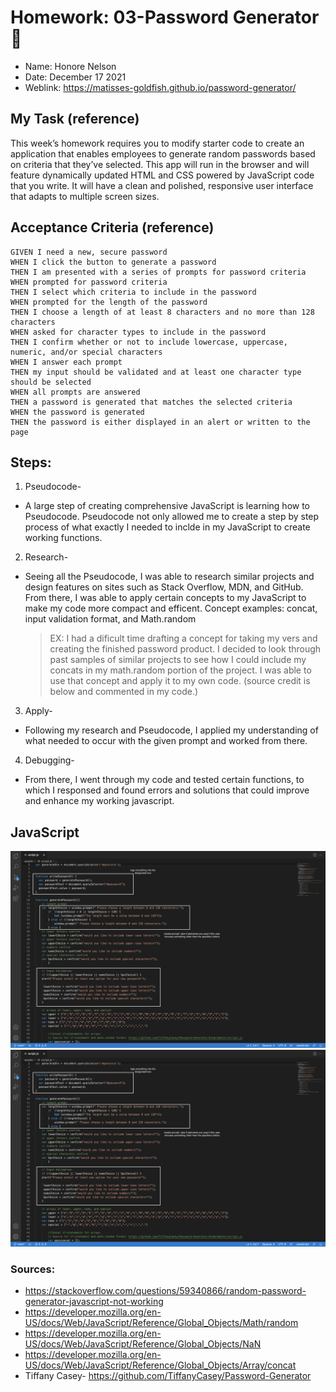 # Homework: 03-Password Generator 🔑

* Name: Honore Nelson
* Date: December 17 2021
* Weblink: https://matisses-goldfish.github.io/password-generator/


## My Task (reference)

This week’s homework requires you to modify starter code to create an application that enables employees to generate random passwords based on criteria that they’ve selected. This app will run in the browser and will feature dynamically updated HTML and CSS powered by JavaScript code that you write. It will have a clean and polished, responsive user interface that adapts to multiple screen sizes.

## Acceptance Criteria (reference)

```
GIVEN I need a new, secure password
WHEN I click the button to generate a password
THEN I am presented with a series of prompts for password criteria
WHEN prompted for password criteria
THEN I select which criteria to include in the password
WHEN prompted for the length of the password
THEN I choose a length of at least 8 characters and no more than 128 characters
WHEN asked for character types to include in the password
THEN I confirm whether or not to include lowercase, uppercase, numeric, and/or special characters
WHEN I answer each prompt
THEN my input should be validated and at least one character type should be selected
WHEN all prompts are answered
THEN a password is generated that matches the selected criteria
WHEN the password is generated
THEN the password is either displayed in an alert or written to the page
```

## Steps:
1. Pseudocode-
* A large step of creating comprehensive JavaScript is learning how to Pseudocode. Pseudocode not only allowed me to create a step by step process of what exactly I needed to inclde in my JavaScript to create  working functions. 

2. Research-
* Seeing all the Pseudocode, I was able to research similar projects and design features on sites such as Stack Overflow, MDN, and GitHub. From there, I was able to apply certain concepts to my JavaScript to make my code more compact and efficent. Concept examples: concat, input validation format, and Math.random

    > EX: I had a dificult time drafting a concept for taking my vers and creating the finished password product. I decided to look through past samples of similar projects to see how I could include my concats in my math.random portion of the project. I was able to use that concept and apply it to my own code. (source credit is below and commented in my code.)

3. Apply-
* Following my research and Pseudocode, I applied my understanding of what needed to occur with the given prompt and worked from there.

4. Debugging- 
* From there, I went through my code and tested certain functions, to which I responsed and found errors and solutions that could improve and enhance my working javascript. 

## JavaScript 
![JavaScript](assets/password.jsphoto2.png)
![Javascript](assets/password.jsphoto2.png)


### Sources: 
* https://stackoverflow.com/questions/59340866/random-password-generator-javascript-not-working
* https://developer.mozilla.org/en-US/docs/Web/JavaScript/Reference/Global_Objects/Math/random
* https://developer.mozilla.org/en-US/docs/Web/JavaScript/Reference/Global_Objects/NaN
* https://developer.mozilla.org/en-US/docs/Web/JavaScript/Reference/Global_Objects/Array/concat
* Tiffany Casey- https://github.com/TiffanyCasey/Password-Generator

